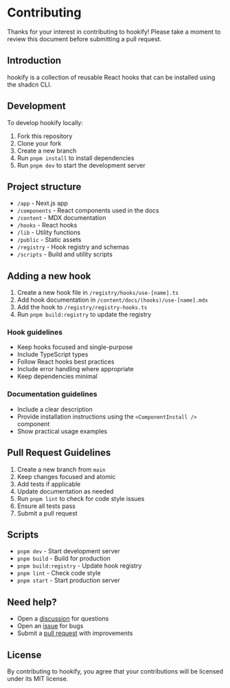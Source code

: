 # Contributing

Thanks for your interest in contributing to hookify! Please take a moment to review this document before submitting a pull request.

## Introduction

hookify is a collection of reusable React hooks that can be installed using the shadcn CLI.

## Development

To develop hookify locally:

1. Fork this repository
2. Clone your fork
3. Create a new branch
4. Run `pnpm install` to install dependencies
5. Run `pnpm dev` to start the development server

## Project structure

- `/app` - Next.js app
- `/components` - React components used in the docs
- `/content` - MDX documentation
- `/hooks` - React hooks
- `/lib` - Utility functions
- `/public` - Static assets
- `/registry` - Hook registry and schemas
- `/scripts` - Build and utility scripts

## Adding a new hook

1. Create a new hook file in `/registry/hooks/use-[name].ts`
2. Add hook documentation in `/content/docs/(hooks)/use-[name].mdx`
3. Add the hook to `/registry/registry-hooks.ts`
4. Run `pnpm build:registry` to update the registry

### Hook guidelines

- Keep hooks focused and single-purpose
- Include TypeScript types
- Follow React hooks best practices
- Include error handling where appropriate
- Keep dependencies minimal

### Documentation guidelines

- Include a clear description
- Provide installation instructions using the `<ComponentInstall />` component
- Show practical usage examples

## Pull Request Guidelines

1. Create a new branch from `main`
2. Keep changes focused and atomic
3. Add tests if applicable
4. Update documentation as needed
5. Run `pnpm lint` to check for code style issues
6. Ensure all tests pass
7. Submit a pull request

## Scripts

- `pnpm dev` - Start development server
- `pnpm build` - Build for production
- `pnpm build:registry` - Update hook registry
- `pnpm lint` - Check code style
- `pnpm start` - Start production server

## Need help?

- Open a [discussion](https://github.com/AhmedReda958/hookify/discussions) for questions
- Open an [issue](https://github.com/AhmedReda958/hookify/issues) for bugs
- Submit a [pull request](https://github.com/AhmedReda958/hookify/pulls) with improvements

## License

By contributing to hookify, you agree that your contributions will be licensed under its MIT license.
